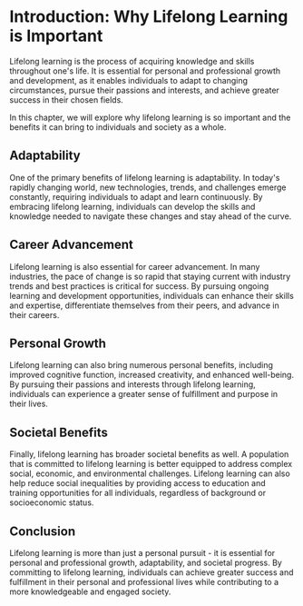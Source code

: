 Introduction: Why Lifelong Learning is Important
================================================

Lifelong learning is the process of acquiring knowledge and skills throughout one's life. It is essential for personal and professional growth and development, as it enables individuals to adapt to changing circumstances, pursue their passions and interests, and achieve greater success in their chosen fields.

In this chapter, we will explore why lifelong learning is so important and the benefits it can bring to individuals and society as a whole.

Adaptability
------------

One of the primary benefits of lifelong learning is adaptability. In today's rapidly changing world, new technologies, trends, and challenges emerge constantly, requiring individuals to adapt and learn continuously. By embracing lifelong learning, individuals can develop the skills and knowledge needed to navigate these changes and stay ahead of the curve.

Career Advancement
------------------

Lifelong learning is also essential for career advancement. In many industries, the pace of change is so rapid that staying current with industry trends and best practices is critical for success. By pursuing ongoing learning and development opportunities, individuals can enhance their skills and expertise, differentiate themselves from their peers, and advance in their careers.

Personal Growth
---------------

Lifelong learning can also bring numerous personal benefits, including improved cognitive function, increased creativity, and enhanced well-being. By pursuing their passions and interests through lifelong learning, individuals can experience a greater sense of fulfillment and purpose in their lives.

Societal Benefits
-----------------

Finally, lifelong learning has broader societal benefits as well. A population that is committed to lifelong learning is better equipped to address complex social, economic, and environmental challenges. Lifelong learning can also help reduce social inequalities by providing access to education and training opportunities for all individuals, regardless of background or socioeconomic status.

Conclusion
----------

Lifelong learning is more than just a personal pursuit - it is essential for personal and professional growth, adaptability, and societal progress. By committing to lifelong learning, individuals can achieve greater success and fulfillment in their personal and professional lives while contributing to a more knowledgeable and engaged society.
